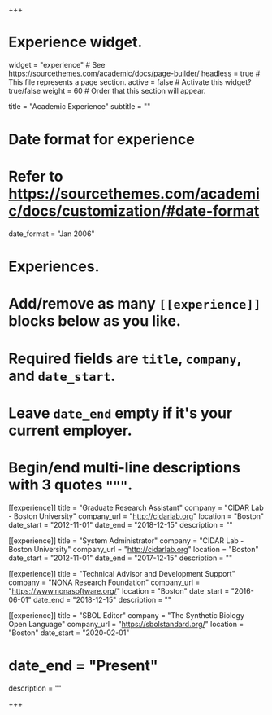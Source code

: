 +++
# Experience widget.
widget = "experience"  # See https://sourcethemes.com/academic/docs/page-builder/
headless = true  # This file represents a page section.
active = false  # Activate this widget? true/false
weight = 60  # Order that this section will appear.

title = "Academic Experience"
subtitle = ""

# Date format for experience
#   Refer to https://sourcethemes.com/academic/docs/customization/#date-format
date_format = "Jan 2006"

# Experiences.
#   Add/remove as many `[[experience]]` blocks below as you like.
#   Required fields are `title`, `company`, and `date_start`.
#   Leave `date_end` empty if it's your current employer.
#   Begin/end multi-line descriptions with 3 quotes `"""`.
[[experience]]
  title = "Graduate Research Assistant"
  company = "CIDAR Lab - Boston University"
  company_url = "http://cidarlab.org"
  location = "Boston"
  date_start = "2012-11-01"
  date_end = "2018-12-15"
  description = ""

[[experience]]
  title = "System Administrator"
  company = "CIDAR Lab - Boston University"
  company_url = "http://cidarlab.org"
  location = "Boston"
  date_start = "2012-11-01"
  date_end = "2017-12-15"
  description = ""

[[experience]]
  title = "Technical Advisor and Development Support"
  company = "NONA Research Foundation"
  company_url = "https://www.nonasoftware.org/"
  location = "Boston"
  date_start = "2016-06-01"
  date_end = "2018-12-15"
  description = ""

[[experience]]
  title = "SBOL Editor"
  company = "The Synthetic Biology Open Language"
  company_url = "https://sbolstandard.org/"
  location = "Boston"
  date_start = "2020-02-01"
#  date_end = "Present"
  description = ""

+++
